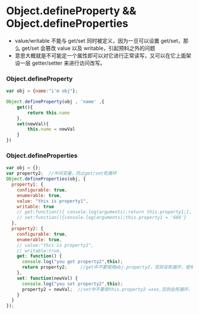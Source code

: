 # Object.defineProperty && Object.defineProperties
- value/writable 不能与 get/set 同时被定义，因为一旦可以设置 get/set，那么 get/set 会篡改 value 以及 writable，引起预料之外的问题
- 意思大概就是不可能定一个属性即可以对它进行正常读写，又可以在它上面架设一层 getter/setter 来进行访问改写。

<!--more-->

### Object.defineProperty
```js
var obj = {name:"i'm obj"};

Object.defineProperty(obj , 'name' ,{
    get(){
        return this.name
    },
    set(newVal){
        this.name = newVal
    }
})
```


### Object.defineProperties
```js
var obj = {};
var property2;  //中间变量，防止get/set死循环
Object.defineProperties(obj, {
  property1: {
    configurable: true,
    enumerable: true,
    value: "this is property1",
    writable: true
    // get:function(){ console.log(arguments);return this.property1;},
    // set:function(){console.log(arguments);this.property1 = '666'}
  },
  property2: {
    configurable: true,
    enumerable: true,
    // value:"this is property1",
    // writable:true,
    get: function() {
      console.log("you got property2",this);
      return property2;     //get中不要使用obj.property2，否则会死循环，使用中间变量或者标识
    },
    set: function(newVal) {
      console.log("you set property2",this);
      property2 = newVal;  //set中不要用this.property2 =xxx,否则会死循环，使用中间变量或者标识
    }
  }
});
```